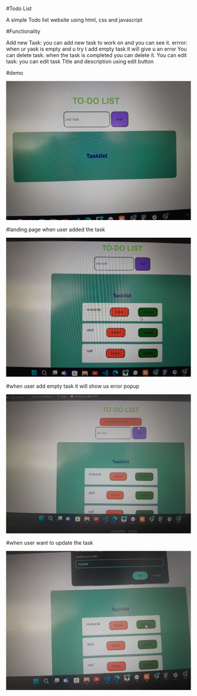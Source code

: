 #Todo List

A simple Todo list website using html, css and javascript

#Functionality

Add new Task: you can add new task to work on and you can see it.
errror: when ur yask is empty and u try  t add empty task it will give u an error
You can delete task: when the task is completed you can delete it.
You can edit task: you can edit task Title and description using edit button

#demo

![DEMO Image](image/demo.jpg)

#landing page when user added the task

![ADD Image](image/add.jpg)

#when user add empty task it will show us error popup

![Error Image](image/error.jpg)

#when user want to update the task

![Update Image](image/update.jpg)

